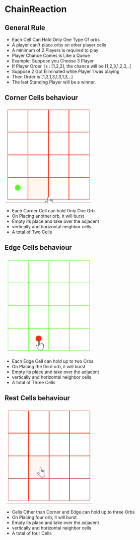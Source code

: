 # ChainReaction

## General Rule

- Each Cell Can Hold Only One Type Of orbs
- A player can't place orbs on other player cells 
- A minimum of 2 Players is required to play
- Player Chance Comes is Like a Queue
- Example: Suppose you Choose 3 Player 
- If Player Order  Is : [1,2,3], the chance will be [1,2,3,1,2,3,..] 
- Suppose 2 Got Eliminated while Player 1 was playing 
- Then Order is [1,3,1,3,1,3,1,3,..]
- The last Standing Player will be a winner. 

## Corner Cells behaviour
![Corner Cells](wwwroot/CornerRule.gif) 
- Each Corner Cell can hold Only One Orb
- On Placing another orb, it will burst
- Empty its place and take over the adjacent 
- vertically and horizontal neighbor cells 
- A total of Two Cells 

## Edge Cells behaviour
![Corner Cells](wwwroot/EdgeRule.gif) 
- Each Edge Cell can hold up to two Orbs
- On Placing the third orb, it will burst
- Empty its place and take over the adjacent 
- vertically and horizontal neighbor cells
- A total of Three Cells 

## Rest Cells behaviour
![Corner Cells](wwwroot/RestRule.gif) 
- Cells Other than Corner and Edge can hold up to three Orbs
- On Placing four orb, it will burst
- Empty its place and take over the adjacent 
- vertically and horizontal neighbor cells
- A total of four Cells 
